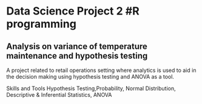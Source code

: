 # Data Science Project 2 #R programming

Analysis on variance of temperature maintenance and hypothesis testing
-----------------------------------------------------------------------------

A project related to retail operations setting where analytics is used to aid in the decision making using hypothesis testing and ANOVA as a tool.

Skills and Tools
Hypothesis Testing,Probability, Normal Distribution, Descriptive & Inferential Statistics, ANOVA

